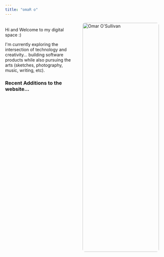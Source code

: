 ```yaml
---
title: "omaR o"
---
```


<div style="overflow: hidden; margin: 20px 0; max-width: 100%;">
  <img src="/uploads/photo-1756982392181.jpg" alt="Omar O'Sullivan" style="float: right !important; width: 250px !important; height: 750px !important; object-fit: cover !important; border-radius: 8px !important; margin-left: 20px !important; margin-bottom: 10px !important; clear: right !important; display: inline-block !important;">
  
  <p>Hi and Welcome to my digital space :) </p>

<p>I'm currently exploring the intersection of technology and creativity... building software products while also pursuing the arts (sketches, photography, music, writing, etc).</p>

<h3>Recent Additions to the website...</h3>
</div>


